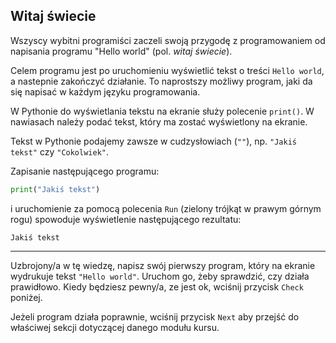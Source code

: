 ## Witaj świecie

Wszyscy wybitni programiści zaczeli swoją przygodę z programowaniem od napisania programu "Hello world" (pol. *witaj świecie*).

Celem programu jest po uruchomieniu wyświetlić tekst o treści `Hello world`, a nastepnie zakończyć działanie. To naprostszy możliwy program, jaki da się napisać w każdym języku programowania.

W Pythonie do wyświetlania tekstu na ekranie służy polecenie `print()`. W nawiasach należy podać tekst, który ma zostać wyświetlony na ekranie.

Tekst w Pythonie podajemy zawsze w cudzysłowiach (`""`), np. `"Jakiś tekst"` czy `"Cokolwiek"`.

Zapisanie następującego programu:

```python
print("Jakiś tekst")
```

i uruchomienie za pomocą polecenia `Run` (zielony trójkąt w prawym górnym rogu) spowoduje wyświetlenie następującego rezultatu:

```text
Jakiś tekst
```

---

Uzbrojony/a w tę wiedzę, napisz swój pierwszy program, który na ekranie wydrukuje tekst `"Hello world"`. Uruchom go, żeby sprawdzić, czy działa prawidłowo. Kiedy będziesz pewny/a, ze jest ok, wciśnij przycisk `Check` poniżej. 

Jeżeli program działa poprawnie, wciśnij przycisk `Next` aby przejść do właściwej sekcji dotyczącej danego modułu kursu.
